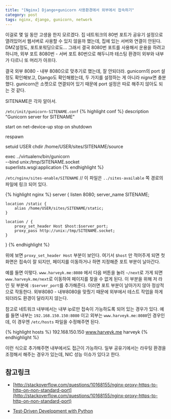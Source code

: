 ```yaml
---
title: "[Nginx] Django+gunicorn 사용환경에서 외부에서 접속하기"
category: post
tags: nginx, django, gunicorn, network
---
```

이걸로 몇 일 동안 고생을 한지 모르겠다. 집 네트워크의 80번 포트가 공유기 설정으로 열려있어서 웹서버로 사용할 수 있지 않을까 했는데, 집에 있는 서버와 연결이 안된다. DMZ설정도, 포트포워딩으로도... 그래서 결국 8080번 포트를 사용해서 운용을 하려고 하니까, 외부 포트 8080번  - 서버 포트 80번으로 해두니까 테스팅 환경이 외부와 내부가 다르니 또 머리가 아프다.

결국 외부 8080 - 내부 8080으로 맞추기로 했는데, 잘 안되더라. gunicorn의 port 설정도 확인해보고, Django도 확인해봤는데, 두 가지를 설정하는 게 아니라 nignx면 충분했다. gunicorn은 소켓으로 연결되어 있기 때문에 port 설정은 따로 해주지 않아도 되는 것 같다.

SITENAME은 각자 알아서.


`/etc/init/gunicorn-SITENAME.conf`
{% highlight conf %}
description "Gunicorn server for SITENAME"

start on net-device-up
stop on shutdown

respawn

setuid USER
chdir /home/USER/sites/SITENAME/source

exec ../virtualenv/bin/gunicorn \
    --bind unix:/tmp/SITENAME.socket \
    superlists.wsgi:application
{% endhighlight %}

`/etc/nginx/sites-enable/SITENAME`  // 이 파일은 `../sites-available` 쪽 경로의 파일에 링크 되어 있다.

{% highlight nginx %}
server {
    listen 8080;
    server_name SITENAME;

    location /static {
        alias /home/USER/sites/SITENAME/static;
    }  

    location / {
        proxy_set_header Host $host:$server_port;
        proxy_pass http://unix:/tmp/SITENAME.socket;
    }
}
{% endhighlight %}

위에 보면 `proxy_set_header Host` 부분이 보인다. 여기서 `$host` 만 적어주게 되면 첫 화면은 접속이 잘 되지만, 페이지를 이동하거나 하면 지정해준 포트 부분이 날아간다.

예를 들면 이렇다.  `www.harveyk.me:8080` 에서 다음 버튼을 눌러 `~/next`로 가게 되면 `www.harveyk.me/next`로 이동하여 페이지를 찾을 수 없게 된다. 이 부분을 위해 저 라인 뒷 부분에 `:$server_port`를 추가해준다. 이러면 포트 부분이 날아가지 않아 정상적으로 작동한다. 외부8080 - 내부8080을 맞췄기 때문에 외부에서 테스트 작업을 하게 되더라도 환경이 달라지지 않는다.


참고로 네트워크 내부에서는 내부 ip로만 접속이 가능하도록 되어 있는 경우가 있다. 예를 들면 내부는 `192.168.150.150:8080` 이고 외부는 `www.harveyk.me:8080`인 경우인데, 이 경우엔 `/etc/hosts` 파일을 수정해주면 된다.

{% highlight hosts %}
192.168.150.150    www.harveyk.me    harveyk
{% endhighlight %}

이런 식으로 추가해주면 내부에서도 접근이 가능하다. 일부 공유기에서는 라우팅 환경을 조정해서 해주는 경우가 있는데, NIC 성능 이슈가 있다고 한다.

## 참고링크

 - [http://stackoverflow.com/questions/10168155/nginx-proxy-https-to-http-on-non-standard-port](http://stackoverflow.com/questions/10168155/nginx-proxy-https-to-http-on-non-standard-port)

- [Test-Driven Development with Python](http://chimera.labs.oreilly.com/books/1234000000754/index.html)
